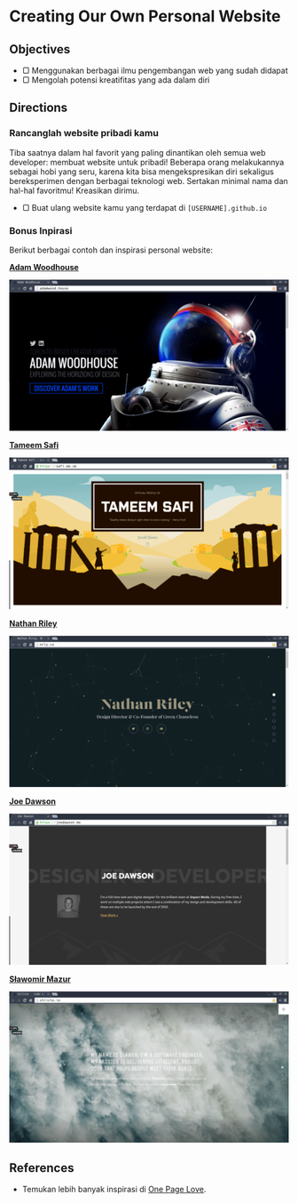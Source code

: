 # Creating Our Own Personal Website

## Objectives

- ▢ Menggunakan berbagai ilmu pengembangan web yang sudah didapat
- ▢ Mengolah potensi kreatifitas yang ada dalam diri

## Directions

### Rancanglah website pribadi kamu

Tiba saatnya dalam hal favorit yang paling dinantikan oleh semua web developer: membuat website untuk pribadi! Beberapa orang melakukannya sebagai hobi yang seru, karena kita bisa mengekspresikan diri sekaligus bereksperimen dengan berbagai teknologi web. Sertakan minimal nama dan hal-hal favoritmu! Kreasikan dirimu.

- ▢ Buat ulang website kamu yang terdapat di `[USERNAME].github.io`

### Bonus Inpirasi

Berikut berbagai contoh dan inspirasi personal website:

**[Adam Woodhouse](http://adamwood.house)**

![](assets/adam-woodhouse.png)

**[Tameem Safi](https://safi.me.uk)**

![](assets/tameem-safi.png)

**[Nathan Riley](http://nrly.co)**

![](assets/nathan-riley.png)

**[Joe Dawson](http://joedawson.me)**

![](assets/joe-dawson.png)

**[Sławomir Mazur](http://stricte.io)**

![](assets/slawek.png)

## References

- Temukan lebih banyak inspirasi di [One Page Love](https://onepagelove.com).
